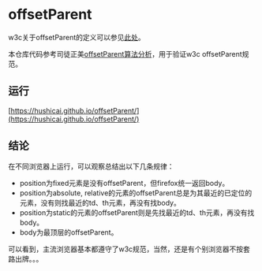 # offsetParent

w3c关于offsetParent的定义可以参见[此处](https://www.w3.org/TR/cssom-view/#dom-htmlelement-offsetparent)。

本仓库代码参考司徒正美[offsetParent算法分析](https://www.cnblogs.com/rubylouvre/archive/2012/10/30/2746751.html)，用于验证w3c offsetParent规范。

## 运行

[https://hushicai.github.io/offsetParent/](https://hushicai.github.io/offsetParent/)

## 结论

在不同浏览器上运行，可以观察总结出以下几条规律：

* position为fixed元素是没有offsetParent，但firefox统一返回body。
* position为absolute, relative的元素的offsetParent总是为其最近的已定位的元素，没有则找最近的td、th元素，再没有找body。
* position为static的元素的offsetParent则是先找最近的td、th元素，再没有找body。
* body为最顶层的offsetParent。

可以看到，主流浏览器基本都遵守了w3c规范，当然，还是有个别浏览器不按套路出牌。。。


